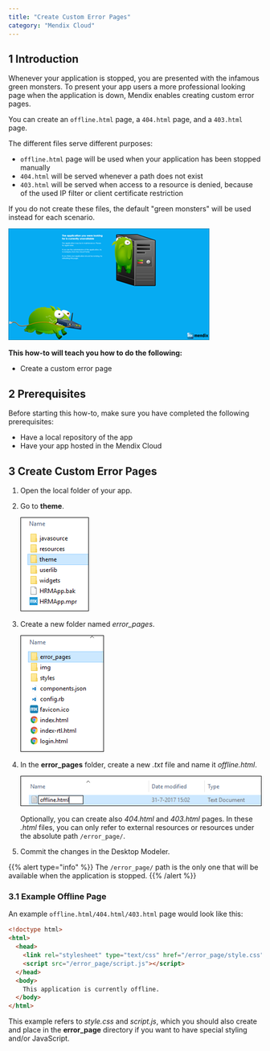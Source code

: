 ```yaml
---
title: "Create Custom Error Pages"
category: "Mendix Cloud"
---
```


## 1 Introduction

Whenever your application is stopped, you are presented with the infamous green monsters. To present your app users a more professional looking page when the application is down, Mendix enables creating custom error pages.

You can create an `offline.html` page, a `404.html` page, and a `403.html` page.

The different files serve different purposes:

* `offline.html` page will be used when your application has been stopped manually
* `404.html` will be served whenever a path does not exist
* `403.html` will be served when access to a resource is denied, because of the used IP filter or client certificate restriction

If you do not create these files, the default "green monsters" will be used instead for each scenario.

![](attachments/customerror-page/monsters.png)

**This how-to will teach you how to do the following:**

* Create a custom error page

## 2 Prerequisites

Before starting this how-to, make sure you have completed the following prerequisites:

* Have a local repository of the app
* Have your app hosted in the Mendix Cloud

## 3 Create Custom Error Pages

1. Open the local folder of your app.
2.  Go to **theme**.

    ![](attachments/customerror-page/theme.png)

3.  Create a new folder named *error_pages*.

    ![](attachments/customerror-page/error-pages.png)

4.  In the **error_pages** folder, create a new *.txt* file and name it *offline.html*. 

    ![](attachments/customerror-page/offline.png)

    Optionally, you can create also *404.html* and *403.html* pages. In these *.html* files, you can only refer to external resources or resources under the absolute path `/error_page/`. 
5. Commit the changes in the Desktop Modeler.

{{% alert type="info" %}}
The `/error_page/` path is the only one that will be available when the application is stopped.
{{% /alert %}}

### 3.1 Example Offline Page

An example `offline.html/404.html/403.html` page would look like this:

```html
<!doctype html>
<html>
  <head>
    <link rel="stylesheet" type="text/css" href="/error_page/style.css">
    <script src="/error_page/script.js"></script>
  </head>
  <body>
    This application is currently offline.
  </body>
</html>
```

This example refers to *style.css* and *script.js*, which you should also create and place in the **error_page** directory if you want to have special styling and/or JavaScript.
